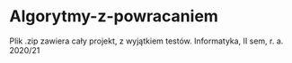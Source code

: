 # Algorytmy-z-powracaniem
Plik .zip zawiera cały projekt, z wyjątkiem testów. 
Informatyka, II sem, r. a. 2020/21
